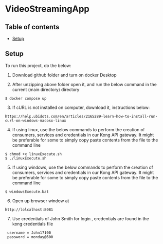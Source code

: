 # VideoStreamingApp

## Table of contents
* [Setup](#setup)

	
## Setup
To run this project, do the below:

1) Download github folder and turn on docker Desktop

2) After unzipping above folder open it, and run the below command in the current (main directory) directory
```
$ docker compose up
```

3) If cURL is not installed on computer, download it, instructions below:
```
https://help.ubidots.com/en/articles/2165289-learn-how-to-install-run-curl-on-windows-macosx-linux
```

4) If using linux, use the below commands to perform the creation of consumers, services and credentials in our Kong API gateway. It might
be preferable for some to simply copy paste contents from the file to the command line

```
$ chmod +x linuxExecute.sh
$ ./linuxExecute.sh
```

5) If using windows, use the below commands to perform the creation of consumers, services and credentials in our Kong API gateway. It might
be preferable for some to simply copy paste contents from the file to the command line

```
$ windowsExecute.bat
```

6) Open up browser window at 
```
http://lolcalhost:8081
```
7) Use credentials of John Smith for login , credentials are found in the kong credentials file

```
 username = John17100	
 password = monday@500
```


